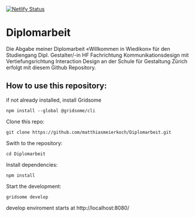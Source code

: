 [![Netlify Status](https://api.netlify.com/api/v1/badges/4398d09c-8142-4df7-aeb0-7938a432855d/deploy-status)](https://app.netlify.com/sites/wiedikon/deploys)

# Diplomarbeit
Die Abgabe meiner Diplomarbeit «Willkommen in Wiedikon» für den Studiengang Dipl. Gestalter/-in HF Fachrichtung Kommunikationsdesign mit Vertiefungsrichtung Interaction Design an der Schule für Gestaltung Zürich erfolgt mit diesem Github Repository.

## How to use this repository:
if not already installed, install Gridsome

`npm install --global @gridsome/cli`

Clone this repo:

`git clone https://github.com/matthiasmeierkoch/Diplomarbeit.git`

Swith to the repository:

`cd Diplomarbeit`

Install dependencies:

`npm install`

Start the development:

`gridsome develop`

develop enviroment starts at 
http://localhost:8080/    




